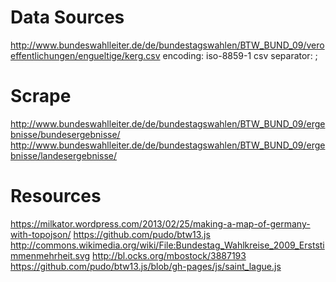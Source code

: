 # Data Sources
http://www.bundeswahlleiter.de/de/bundestagswahlen/BTW_BUND_09/veroeffentlichungen/engueltige/kerg.csv
encoding: iso-8859-1
csv separator: ;

# Scrape

http://www.bundeswahlleiter.de/de/bundestagswahlen/BTW_BUND_09/ergebnisse/bundesergebnisse/
http://www.bundeswahlleiter.de/de/bundestagswahlen/BTW_BUND_09/ergebnisse/landesergebnisse/

# Resources

https://milkator.wordpress.com/2013/02/25/making-a-map-of-germany-with-topojson/
https://github.com/pudo/btw13.js
http://commons.wikimedia.org/wiki/File:Bundestag_Wahlkreise_2009_Erststimmenmehrheit.svg
http://bl.ocks.org/mbostock/3887193
https://github.com/pudo/btw13.js/blob/gh-pages/js/saint_lague.js